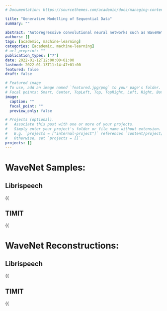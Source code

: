 ```yaml
---
# Documentation: https://sourcethemes.com/academic/docs/managing-content/

title: "Generative Modelling of Sequential Data"
summary: ""

abstract: "Autoregressive convolutional neural networks such as WaveNet are powerful models that have recently achieved state-of-the-art results on both text-to-speech tasks and language modelling. In spite of this, they have so-far been unable to generate coherent speech samples when learnt from audio alone. The original configuration of WaveNet uses repeated blocks of dilated convolutions to reach a receptive field of 300 ms. In this work, we test hypotheses relating to the role of WaveNet’s receptive field in learning to unconditionally generate coherent speech when not conditioned on auxiliary signals such as text. We also examine the usefulness of the learned representations for the downstream task of automatic speech recognition. By transforming the input data to stacks of multiple audio samples per timestep, we increase the receptive field to up to 5 seconds. We find that enlarging the receptive field alone is insufficient to generate coherent samples. We also provide evidence that WaveNets create representations of speech that are helpful in downstream tasks. Finally, we find that WaveNets lack capability to model natural language and argue that this is the limiting factor for direct speech generation."
authors: []
tags: [academic, machine-learning]
categories: [academic, machine-learning]
# url_preprint: ""
publication_types: ["7"]
date: 2022-01-12T12:00:00+01:00
lastmod: 2022-01-13T11:14:47+01:00
featured: false
draft: false

# Featured image
# To use, add an image named `featured.jpg/png` to your page's folder.
# Focal points: Smart, Center, TopLeft, Top, TopRight, Left, Right, BottomLeft, Bottom, BottomRight.
image:
  caption: ""
  focal_point: ""
  preview_only: false

# Projects (optional).
#   Associate this post with one or more of your projects.
#   Simply enter your project's folder or file name without extension.
#   E.g. `projects = ["internal-project"]` references `content/project/deep-learning/index.md`.
#   Otherwise, set `projects = []`.
projects: []
---
```




# WaveNet Samples:
## Librispeech
{{<audio src="files/msc/audio/S8_LIBRI_100H_samples_150_1.wav" caption="WaveNet (S=8 N=5 L=10 C=32) trained on Librispeech 100h-clean - Sample" format="audio/wav" >}}

## TIMIT
{{<audio src="files/msc/audio/S2_N5_L10_C32_sample.wav" caption="WaveNet (S=2 N=5 L=10 C=32) trained on TIMIT - Generated Sample" format="audio/wav" >}}
{{<audio src="files/msc/audio/S2_N5_L10_C64_sample.wav" caption="WaveNet (S=2 N=5 L=10 C=64) trained on TIMIT - Generated Sample" format="audio/wav" >}}
{{<audio src="files/msc/audio/S2_N5_L10_C92_sample.wav" caption="WaveNet (S=2 N=5 L=10 C=92) trained on TIMIT - Generated Sample" format="audio/wav" >}}
{{<audio src="files/msc/audio/S4_N5_L10_C32_sample.wav" caption="WaveNet (S=4 N=5 L=10 C=32) trained on TIMIT - Generated Sample" format="audio/wav" >}}
{{<audio src="files/msc/audio/S4_N5_L10_C64_sample.wav" caption="WaveNet (S=4 N=5 L=10 C=64) trained on TIMIT - Generated Sample" format="audio/wav" >}}
{{<audio src="files/msc/audio/S4_N5_L10_C92_sample.wav" caption="WaveNet (S=4 N=5 L=10 C=92) trained on TIMIT - Generated Sample" format="audio/wav" >}}
{{<audio src="files/msc/audio/S8_N5_L10_C32_sample.wav" caption="WaveNet (S=8 N=5 L=10 C=32) trained on TIMIT - Generated Sample" format="audio/wav" >}}
{{<audio src="files/msc/audio/S8_N5_L10_C64_sample.wav" caption="WaveNet (S=8 N=5 L=10 C=64) trained on TIMIT - Generated Sample" format="audio/wav" >}}
{{<audio src="files/msc/audio/S8_N5_L10_C92_sample.wav" caption="WaveNet (S=8 N=5 L=10 C=92) trained on TIMIT - Generated Sample" format="audio/wav" >}}
{{<audio src="files/msc/audio/S16_N5_L10_C32_sample.wav" caption="WaveNet (S=16 N=5 L=10 C=32) trained on TIMIT - Generated Sample" format="audio/wav" >}}
{{<audio src="files/msc/audio/S16_N5_L10_C64_sample.wav" caption="WaveNet (S=16 N=5 L=10 C=64) trained on TIMIT - Generated Sample" format="audio/wav" >}}
{{<audio src="files/msc/audio/S16_N5_L10_C92_sample.wav" caption="WaveNet (S=16 N=5 L=10 C=92) trained on TIMIT - Generated Sample" format="audio/wav" >}}




# WaveNet Reconstructions:
## Librispeech
{{<audio src="files/msc/audio/S8_LIBRI_100H_predictions_150_1.wav" caption="WaveNet (S=8 N=5 L=10 C=32) trained on Librispeech 100h-clean - Reconstruction" format="audio/wav" >}}
## TIMIT
{{<audio src="files/msc/audio/S2_N5_L10_C32_reconstruction.wav" caption="WaveNet (S=2 N=5 L=10 C=32) trained on TIMIT - Reconstruction" format="audio/wav" >}}
{{<audio src="files/msc/audio/S2_N5_L10_C64_reconstruction.wav" caption="WaveNet (S=2 N=5 L=10 C=64) trained on TIMIT - Reconstruction" format="audio/wav" >}}
{{<audio src="files/msc/audio/S2_N5_L10_C92_reconstruction.wav" caption="WaveNet (S=2 N=5 L=10 C=92) trained on TIMIT - Reconstruction" format="audio/wav" >}}
{{<audio src="files/msc/audio/S4_N5_L10_C32_reconstruction.wav" caption="WaveNet (S=4 N=5 L=10 C=32) trained on TIMIT - Reconstruction" format="audio/wav" >}}
{{<audio src="files/msc/audio/S4_N5_L10_C64_reconstruction.wav" caption="WaveNet (S=4 N=5 L=10 C=64) trained on TIMIT - Reconstruction" format="audio/wav" >}}
{{<audio src="files/msc/audio/S4_N5_L10_C92_reconstruction.wav" caption="WaveNet (S=4 N=5 L=10 C=92) trained on TIMIT - Reconstruction" format="audio/wav" >}}
{{<audio src="files/msc/audio/S8_N5_L10_C32_reconstruction.wav" caption="WaveNet (S=8 N=5 L=10 C=32) trained on TIMIT - Reconstruction" format="audio/wav" >}}
{{<audio src="files/msc/audio/S8_N5_L10_C64_reconstruction.wav" caption="WaveNet (S=8 N=5 L=10 C=64) trained on TIMIT - Reconstruction" format="audio/wav" >}}
{{<audio src="files/msc/audio/S8_N5_L10_C92_reconstruction.wav" caption="WaveNet (S=8 N=5 L=10 C=92) trained on TIMIT - Reconstruction" format="audio/wav" >}}
{{<audio src="files/msc/audio/S16_N5_L10_C32_reconstruction.wav" caption="WaveNet (S=16 N=5 L=10 C=32) trained on TIMIT - Reconstruction" format="audio/wav" >}}
{{<audio src="files/msc/audio/S16_N5_L10_C64_reconstruction.wav" caption="WaveNet (S=16 N=5 L=10 C=64) trained on TIMIT - Reconstruction" format="audio/wav" >}}
{{<audio src="files/msc/audio/S16_N5_L10_C92_reconstruction.wav" caption="WaveNet (S=16 N=5 L=10 C=92) trained on TIMIT - Reconstruction" format="audio/wav" >}}


